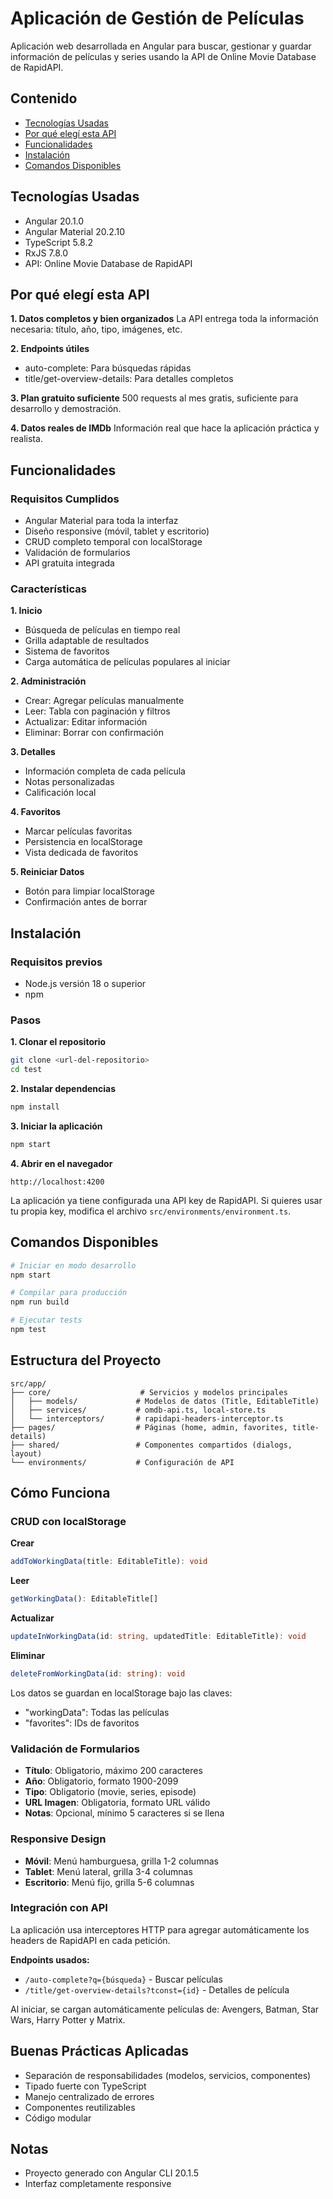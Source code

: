 # Aplicación de Gestión de Películas

Aplicación web desarrollada en Angular para buscar, gestionar y guardar información de películas y series usando la API de Online Movie Database de RapidAPI.

## Contenido

- [Tecnologías Usadas](#tecnologías-usadas)
- [Por qué elegí esta API](#por-qué-elegí-esta-api)
- [Funcionalidades](#funcionalidades)
- [Instalación](#instalación)
- [Comandos Disponibles](#comandos-disponibles)

## Tecnologías Usadas

- Angular 20.1.0
- Angular Material 20.2.10
- TypeScript 5.8.2
- RxJS 7.8.0
- API: Online Movie Database de RapidAPI

## Por qué elegí esta API

**1. Datos completos y bien organizados**
La API entrega toda la información necesaria: título, año, tipo, imágenes, etc.

**2. Endpoints útiles**

- auto-complete: Para búsquedas rápidas
- title/get-overview-details: Para detalles completos

**3. Plan gratuito suficiente**
500 requests al mes gratis, suficiente para desarrollo y demostración.

**4. Datos reales de IMDb**
Información real que hace la aplicación práctica y realista.

## Funcionalidades

### Requisitos Cumplidos

- Angular Material para toda la interfaz
- Diseño responsive (móvil, tablet y escritorio)
- CRUD completo temporal con localStorage
- Validación de formularios
- API gratuita integrada

### Características

**1. Inicio**

- Búsqueda de películas en tiempo real
- Grilla adaptable de resultados
- Sistema de favoritos
- Carga automática de películas populares al iniciar

**2. Administración**

- Crear: Agregar películas manualmente
- Leer: Tabla con paginación y filtros
- Actualizar: Editar información
- Eliminar: Borrar con confirmación

**3. Detalles**

- Información completa de cada película
- Notas personalizadas
- Calificación local

**4. Favoritos**

- Marcar películas favoritas
- Persistencia en localStorage
- Vista dedicada de favoritos

**5. Reiniciar Datos**

- Botón para limpiar localStorage
- Confirmación antes de borrar

## Instalación

### Requisitos previos

- Node.js versión 18 o superior
- npm

### Pasos

**1. Clonar el repositorio**

```bash
git clone <url-del-repositorio>
cd test
```

**2. Instalar dependencias**

```bash
npm install
```

**3. Iniciar la aplicación**

```bash
npm start
```

**4. Abrir en el navegador**

```
http://localhost:4200
```

La aplicación ya tiene configurada una API key de RapidAPI. Si quieres usar tu propia key, modifica el archivo `src/environments/environment.ts`.

## Comandos Disponibles

```bash
# Iniciar en modo desarrollo
npm start

# Compilar para producción
npm run build

# Ejecutar tests
npm test
```

## Estructura del Proyecto

```
src/app/
├── core/                    # Servicios y modelos principales
│   ├── models/             # Modelos de datos (Title, EditableTitle)
│   ├── services/           # omdb-api.ts, local-store.ts
│   └── interceptors/       # rapidapi-headers-interceptor.ts
├── pages/                  # Páginas (home, admin, favorites, title-details)
├── shared/                 # Componentes compartidos (dialogs, layout)
└── environments/           # Configuración de API
```

## Cómo Funciona

### CRUD con localStorage

**Crear**

```typescript
addToWorkingData(title: EditableTitle): void
```

**Leer**

```typescript
getWorkingData(): EditableTitle[]
```

**Actualizar**

```typescript
updateInWorkingData(id: string, updatedTitle: EditableTitle): void
```

**Eliminar**

```typescript
deleteFromWorkingData(id: string): void
```

Los datos se guardan en localStorage bajo las claves:

- "workingData": Todas las películas
- "favorites": IDs de favoritos

### Validación de Formularios

- **Título**: Obligatorio, máximo 200 caracteres
- **Año**: Obligatorio, formato 1900-2099
- **Tipo**: Obligatorio (movie, series, episode)
- **URL Imagen**: Obligatoria, formato URL válido
- **Notas**: Opcional, mínimo 5 caracteres si se llena

### Responsive Design

- **Móvil**: Menú hamburguesa, grilla 1-2 columnas
- **Tablet**: Menú lateral, grilla 3-4 columnas
- **Escritorio**: Menú fijo, grilla 5-6 columnas

### Integración con API

La aplicación usa interceptores HTTP para agregar automáticamente los headers de RapidAPI en cada petición.

**Endpoints usados:**

- `/auto-complete?q={búsqueda}` - Buscar películas
- `/title/get-overview-details?tconst={id}` - Detalles de película

Al iniciar, se cargan automáticamente películas de: Avengers, Batman, Star Wars, Harry Potter y Matrix.

## Buenas Prácticas Aplicadas

- Separación de responsabilidades (modelos, servicios, componentes)
- Tipado fuerte con TypeScript
- Manejo centralizado de errores
- Componentes reutilizables
- Código modular

## Notas

- Proyecto generado con Angular CLI 20.1.5
- Interfaz completamente responsive
